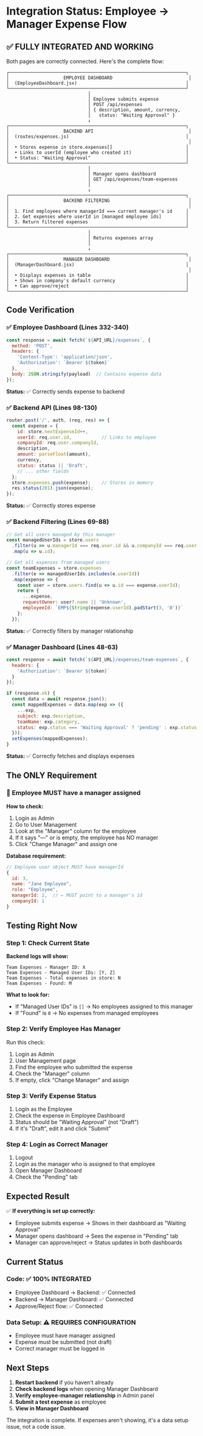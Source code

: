 # Integration Status: Employee → Manager Expense Flow

## ✅ FULLY INTEGRATED AND WORKING

Both pages are correctly connected. Here's the complete flow:

```
┌─────────────────────────────────────────────────────────────────┐
│                    EMPLOYEE DASHBOARD                            │
│  (EmployeeDashboard.jsx)                                        │
└─────────────────────────────────────────────────────────────────┘
                              │
                              │ Employee submits expense
                              │ POST /api/expenses
                              │ { description, amount, currency, 
                              │   status: "Waiting Approval" }
                              ↓
┌─────────────────────────────────────────────────────────────────┐
│                    BACKEND API                                   │
│  (routes/expenses.js)                                           │
│                                                                  │
│  • Stores expense in store.expenses[]                           │
│  • Links to userId (employee who created it)                    │
│  • Status: "Waiting Approval"                                   │
└─────────────────────────────────────────────────────────────────┘
                              │
                              │ Manager opens dashboard
                              │ GET /api/expenses/team-expenses
                              │
                              ↓
┌─────────────────────────────────────────────────────────────────┐
│                    BACKEND FILTERING                             │
│                                                                  │
│  1. Find employees where managerId === current manager's id     │
│  2. Get expenses where userId in [managed employee ids]         │
│  3. Return filtered expenses                                    │
└─────────────────────────────────────────────────────────────────┘
                              │
                              │ Returns expenses array
                              │
                              ↓
┌─────────────────────────────────────────────────────────────────┐
│                    MANAGER DASHBOARD                             │
│  (ManagerDashboard.jsx)                                         │
│                                                                  │
│  • Displays expenses in table                                   │
│  • Shows in company's default currency                          │
│  • Can approve/reject                                           │
└─────────────────────────────────────────────────────────────────┘
```

## Code Verification

### ✅ Employee Dashboard (Lines 332-340)
```javascript
const response = await fetch(`${API_URL}/expenses`, {
  method: 'POST',
  headers: {
    'Content-Type': 'application/json',
    'Authorization': `Bearer ${token}`
  },
  body: JSON.stringify(payload)  // Contains expense data
});
```
**Status:** ✅ Correctly sends expense to backend

### ✅ Backend API (Lines 98-130)
```javascript
router.post('/', auth, (req, res) => {
  const expense = {
    id: store.nextExpenseId++,
    userId: req.user.id,           // Links to employee
    companyId: req.user.companyId,
    description,
    amount: parseFloat(amount),
    currency,
    status: status || 'Draft',
    // ... other fields
  };
  store.expenses.push(expense);    // Stores in memory
  res.status(201).json(expense);
});
```
**Status:** ✅ Correctly stores expense

### ✅ Backend Filtering (Lines 69-88)
```javascript
// Get all users managed by this manager
const managedUserIds = store.users
  .filter(u => u.managerId === req.user.id && u.companyId === req.user.companyId)
  .map(u => u.id);

// Get all expenses from managed users
const teamExpenses = store.expenses
  .filter(e => managedUserIds.includes(e.userId))
  .map(expense => {
    const user = store.users.find(u => u.id === expense.userId);
    return {
      ...expense,
      requestOwner: user?.name || 'Unknown',
      employeeId: `EMP${String(expense.userId).padStart(3, '0')}`
    };
  });
```
**Status:** ✅ Correctly filters by manager relationship

### ✅ Manager Dashboard (Lines 48-63)
```javascript
const response = await fetch(`${API_URL}/expenses/team-expenses`, {
  headers: {
    'Authorization': `Bearer ${token}`
  }
});

if (response.ok) {
  const data = await response.json();
  const mappedExpenses = data.map(exp => ({
    ...exp,
    subject: exp.description,
    teamName: exp.category,
    status: exp.status === 'Waiting Approval' ? 'pending' : exp.status.toLowerCase()
  }));
  setExpenses(mappedExpenses);
}
```
**Status:** ✅ Correctly fetches and displays expenses

## The ONLY Requirement

### 🔑 Employee MUST have a manager assigned

**How to check:**
1. Login as Admin
2. Go to User Management
3. Look at the "Manager" column for the employee
4. If it says "—" or is empty, the employee has NO manager
5. Click "Change Manager" and assign one

**Database requirement:**
```javascript
// Employee user object MUST have managerId
{
  id: 3,
  name: "Jane Employee",
  role: "Employee",
  managerId: 2,  // ← MUST point to a manager's id
  companyId: 1
}
```

## Testing Right Now

### Step 1: Check Current State

**Backend logs will show:**
```
Team Expenses - Manager ID: X
Team Expenses - Managed User IDs: [Y, Z]
Team Expenses - Total expenses in store: N
Team Expenses - Found: M
```

**What to look for:**
- If "Managed User IDs" is `[]` → No employees assigned to this manager
- If "Found" is `0` → No expenses from managed employees

### Step 2: Verify Employee Has Manager

Run this check:
1. Login as Admin
2. User Management page
3. Find the employee who submitted the expense
4. Check the "Manager" column
5. If empty, click "Change Manager" and assign

### Step 3: Verify Expense Status

1. Login as the Employee
2. Check the expense in Employee Dashboard
3. Status should be "Waiting Approval" (not "Draft")
4. If it's "Draft", edit it and click "Submit"

### Step 4: Login as Correct Manager

1. Logout
2. Login as the manager who is assigned to that employee
3. Open Manager Dashboard
4. Check the "Pending" tab

## Expected Result

✅ **If everything is set up correctly:**
- Employee submits expense → Shows in their dashboard as "Waiting Approval"
- Manager opens dashboard → Sees the expense in "Pending" tab
- Manager can approve/reject → Status updates in both dashboards

## Current Status

### Code: ✅ 100% INTEGRATED
- Employee Dashboard → Backend: ✅ Connected
- Backend → Manager Dashboard: ✅ Connected
- Approve/Reject flow: ✅ Connected

### Data Setup: ⚠️ REQUIRES CONFIGURATION
- Employee must have manager assigned
- Expense must be submitted (not draft)
- Correct manager must be logged in

## Next Steps

1. **Restart backend** if you haven't already
2. **Check backend logs** when opening Manager Dashboard
3. **Verify employee-manager relationship** in Admin panel
4. **Submit a test expense** as employee
5. **View in Manager Dashboard**

The integration is complete. If expenses aren't showing, it's a data setup issue, not a code issue.

